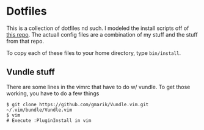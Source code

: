 # Dotfiles

This is a collection of dotfiles nd such. I modeled the install scripts off of
[this repo](https://github.com/hashrocket/dotmatrix). The actuall config files are
a combination of my stuff and the stuff from that repo.

To copy each of these files to your home directory, type `bin/install`.

## Vundle stuff

There are some lines in the vimrc that have to do w/ vundle. To get those working,
you have to do a few things

```
$ git clone https://github.com/gmarik/Vundle.vim.git ~/.vim/bundle/Vundle.vim
$ vim
# Execute :PluginInstall in vim
```
